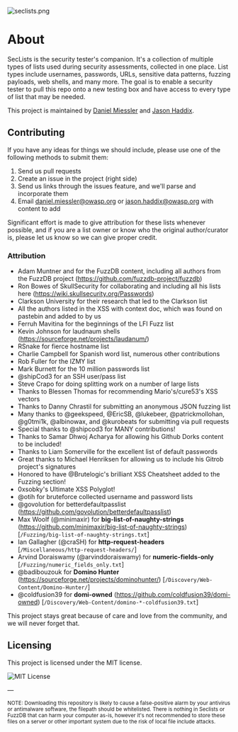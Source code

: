 ![seclists.png](https://danielmiessler.com/images/seclists-long.png "seclists.png")

# About

SecLists is the security tester's companion. It's a collection of multiple types of lists used during security assessments, collected in one place. List types include usernames, passwords, URLs, sensitive data patterns, fuzzing payloads, web shells, and many more. The goal is to enable a security tester to pull this repo onto a new testing box and have access to every type of list that may be needed.

This project is maintained by [Daniel Miessler](http://www.danielmiessler.com/ "Daniel Miessler") and [Jason Haddix](http://www.securityaegis.com "Jason Haddix").

## Contributing

If you have any ideas for things we should include, please use one of the following methods to submit them:

1. Send us pull requests
2. Create an issue in the project (right side)
3. Send us links through the issues feature, and we'll parse and incorporate them
3. Email daniel.miessler@owasp.org or jason.haddix@owasp.org with content to add

Significant effort is made to give attribution for these lists whenever possible, and if you are a list owner or know who the original author/curator is, please let us know so we can give proper credit.

### Attribution

- Adam Muntner and for the FuzzDB content, including all authors from the FuzzDB project (https://github.com/fuzzdb-project/fuzzdb)
- Ron Bowes of SkullSecurity for collaborating and including all his lists here (https://wiki.skullsecurity.org/Passwords)
- Clarkson University for their research that led to the Clarkson list
- All the authors listed in the XSS with context doc, which was found on pastebin and added to by us
- Ferruh Mavitina for the beginnings of the LFI Fuzz list
- Kevin Johnson for laudnaum shells (https://sourceforge.net/projects/laudanum/)
- RSnake for fierce hostname list
- Charlie Campbell for Spanish word list, numerous other contributions
- Rob Fuller for the IZMY list
- Mark Burnett for the 10 million passwords list
- @shipCod3 for an SSH user/pass list
- Steve Crapo for doing splitting work on a number of large lists
- Thanks to Blessen Thomas for recommending Mario's/cure53's XSS vectors
- Thanks to Danny Chrastil for submitting an anonymous JSON fuzzing list
- Many thanks to @geekspeed, @EricSB, @lukebeer, @patrickmollohan, @g0tmi1k, @albinowax, and @kurobeats for submitting via pull requests
- Special thanks to @shipcod3 for MANY contributions!
- Thanks to Samar Dhwoj Acharya for allowing his Github Dorks content to be included!
- Thanks to Liam Somerville for the excellent list of default passwords
- Great thanks to Michael Henriksen for allowing us to include his Gitrob project's signatures
- Honored to have @Brutelogic's brilliant XSS Cheatsheet added to the Fuzzing section!
- 0xsobky's Ultimate XSS Polyglot!
- @otih for bruteforce collected username and password lists
- @govolution for betterdefaultpasslist (https://github.com/govolution/betterdefaultpasslist)
- Max Woolf (@minimaxir) for **big-list-of-naughty-strings** (https://github.com/minimaxir/big-list-of-naughty-strings) [`/Fuzzing/big-list-of-naughty-strings.txt`]
- Ian Gallagher (@craSH) for **http-request-headers** [`/Miscellaneous/http-request-headers/`]
- Arvind Doraiswamy (@arvinddoraiswamy) for **numeric-fields-only** [`/Fuzzing/numeric_fields_only.txt`]
- @badibouzouk for **Domino Hunter** (https://sourceforge.net/projects/dominohunter/) [`/Discovery/Web-Content/Domino-Hunter/`]
- @coldfusion39 for **domi-owned** (https://github.com/coldfusion39/domi-owned) [`/Discovery/Web-Content/domino-*-coldfusion39.txt`]

This project stays great because of care and love from the community, and we will never forget that.

## Licensing

This project is licensed under the MIT license.

![MIT License](https://danielmiessler.com/images/mitlicense.png)

—

<sup>NOTE: Downloading this repository is likely to cause a false-positive alarm by your antivirus or antimalware software, the filepath should be whitelisted. There is nothing in Seclists or FuzzDB that can harm your computer as-is, however it's not recommended to store these files on a server or other important system due to the risk of local file include attacks.</sup>
